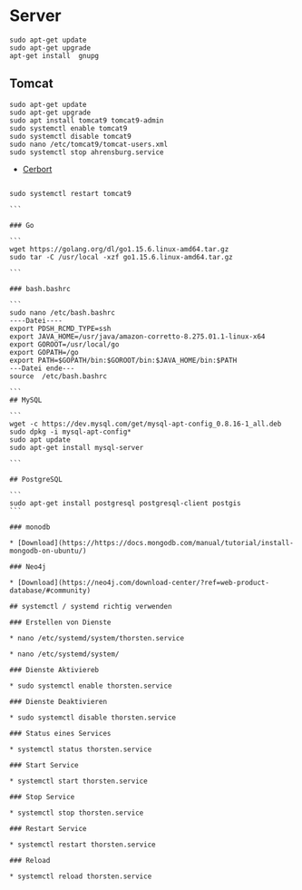 # Server

```
sudo apt-get update 
sudo apt-get upgrade
apt-get install  gnupg

```

## Tomcat

```
sudo apt-get update 
sudo apt-get upgrade
sudo apt install tomcat9 tomcat9-admin
sudo systemctl enable tomcat9
sudo systemctl disable tomcat9
sudo nano /etc/tomcat9/tomcat-users.xml
sudo systemctl stop ahrensburg.service
```
* [Cerbort](https://certbot.eff.org/lets-encrypt/ubuntufocal-other)
````

sudo systemctl restart tomcat9

```

### Go

```
wget https://golang.org/dl/go1.15.6.linux-amd64.tar.gz
sudo tar -C /usr/local -xzf go1.15.6.linux-amd64.tar.gz

```

### bash.bashrc

```
sudo nano /etc/bash.bashrc
----Datei----
export PDSH_RCMD_TYPE=ssh
export JAVA_HOME=/usr/java/amazon-corretto-8.275.01.1-linux-x64
export GOROOT=/usr/local/go
export GOPATH=/go
export PATH=$GOPATH/bin:$GOROOT/bin:$JAVA_HOME/bin:$PATH
---Datei ende---
source  /etc/bash.bashrc

```
## MySQL

```
wget -c https://dev.mysql.com/get/mysql-apt-config_0.8.16-1_all.deb
sudo dpkg -i mysql-apt-config*
sudo apt update
sudo apt-get install mysql-server

```

## PostgreSQL

```
sudo apt-get install postgresql postgresql-client postgis
```

### monodb

* [Download](https://https://docs.mongodb.com/manual/tutorial/install-mongodb-on-ubuntu/)

### Neo4j

* [Download](https://neo4j.com/download-center/?ref=web-product-database/#community)

## systemctl / systemd richtig verwenden

### Erstellen von Dienste

* nano /etc/systemd/system/thorsten.service

* nano /etc/systemd/system/

### Dienste Aktiviereb

* sudo systemctl enable thorsten.service

### Dienste Deaktivieren

* sudo systemctl disable thorsten.service

### Status eines Services

* systemctl status thorsten.service

### Start Service

* systemctl start thorsten.service

### Stop Service

* systemctl stop thorsten.service

### Restart Service

* systemctl restart thorsten.service

### Reload

* systemctl reload thorsten.service
